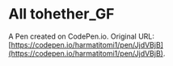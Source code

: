 # All tohether_GF

A Pen created on CodePen.io. Original URL: [https://codepen.io/harmatitomi1/pen/JjdVBjB](https://codepen.io/harmatitomi1/pen/JjdVBjB).


